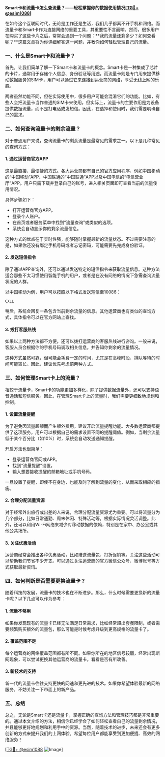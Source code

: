 **Smart卡和流量卡怎么查流量？——轻松掌握你的数据使用情况[[TG💪+ @esim1088](https://t.me/s/esim1088)]**

在如今这个互联网时代，无论是工作还是生活，我们几乎都离不开手机和网络。而流量卡和Smart卡作为连接网络的重要工具，其重要性不言而喻。然而，很多用户在购买了这些卡片之后，常常会遇到一个问题：**我的流量还剩多少？如何查看呢？**这篇文章将为你详细解答这一问题，并教你如何轻松管理自己的流量。

### 一、什么是Smart卡和流量卡？

首先，让我们简单了解一下Smart卡和流量卡的概念。Smart卡是一种集成了芯片的卡片，通常用于存储个人信息、身份验证等用途。而流量卡则是专门用来提供移动数据服务的SIM卡，用户可以通过它来连接到运营商的网络，享受无线上网的乐趣。

两者虽然功能不同，但在实际使用中，很多用户可能会混淆它们的功能。比如，有些人会把流量卡当作普通的SIM卡来使用，但实际上，流量卡的主要作用是为设备提供数据流量，而不是打电话或发短信。因此，在选择和使用时，我们需要明确自己的需求。

### 二、如何查询流量卡的剩余流量？

对于普通用户来说，查询流量卡的剩余流量是最常见的需求之一。以下是几种常见的查询方式：

#### 1. 通过运营商官方APP

这是最直接、最便捷的方式。各大运营商都有自己的官方应用程序，例如中国移动的“中国移动”APP、中国联通的“中国联通”APP以及中国电信的“电信营业厅”APP。用户只需下载并登录自己的账号，进入相关页面即可查看当前的流量使用情况。

具体步骤如下：
- 打开运营商官方APP。
- 登录个人账户。
- 在首页或者服务菜单中找到“流量查询”或类似的选项。
- 系统会自动显示你的剩余流量信息。

这种方式的优点在于实时性强，能够随时掌握最新的流量状态。不过需要注意的是，如果你还没有绑定手机号码或者忘记密码，可能需要先完成身份验证。

#### 2. 发送短信指令

除了通过APP查询外，还可以通过发送特定的短信指令来获取流量信息。这种方法适合那些不太习惯使用智能手机的用户，或者是在没有网络的情况下急需查询流量状况的人群。

以中国移动为例，用户可以按照以下格式发送短信至10086：
```
CXLL
```
稍后，系统会回复一条包含当前剩余流量的信息。其他运营商也有类似的查询方式，具体指令可以在官方网站上查找。

#### 3. 拨打客服热线

如果以上两种方法都不方便，还可以拨打运营商的客服热线进行咨询。一般来说，客服人员会根据你的手机号码调取相关信息，并告知你剩余的流量情况。

这种方式虽然可靠，但可能会耗费一定的时间，尤其是在高峰时段，排队等待的时间可能较长。因此，建议优先考虑前两种方式。

### 三、如何管理Smart卡上的流量？

相较于流量卡，Smart卡的功能更加多样化，除了提供数据流量外，还可以支持语音通话和短信服务。因此，在管理Smart卡上的流量时，我们需要更细致地规划和控制。

#### 1. 设置流量提醒

为了避免因流量超额而产生额外费用，建议开启流量提醒功能。大多数运营商都提供了这项服务，用户可以根据自己的需求设置不同的提醒阈值。例如，当剩余流量低于某个百分比（如10%）时，系统会自动发送通知提醒。

开启方法也很简单：
- 登录运营商官网或APP。
- 找到“流量提醒”设置。
- 输入想要接收提醒的邮箱地址或手机号码。

一旦设置了提醒，即使不在身边，也能及时了解到流量的变化，从而采取相应的措施。

#### 2. 合理分配流量资源

对于经常外出旅行或出差的人来说，合理分配流量资源尤为重要。可以将流量分为几个部分，比如日常通勤、周末休闲、特殊活动等，根据实际情况灵活调整。此外，还可以利用Wi-Fi网络来减少对移动数据的依赖，特别是在家中、办公室或其他公共场所。

#### 3. 关注优惠活动

运营商经常会推出各种优惠活动，比如赠送流量包、打折促销等。关注这些活动可以帮助我们节省不少开支。可以通过关注运营商的官方微信公众号、微博账号等方式获取最新资讯。

### 四、如何判断是否需要更换流量卡？

随着科技的发展，流量卡的技术也在不断进步。那么，什么时候需要更换新的流量卡呢？以下几点可以作为参考：

#### 1. 流量不够用

如果你发现现有的流量卡已经无法满足日常需求，比如经常超出套餐限制，或者需要频繁购买额外的流量包，那么可能是时候考虑升级到更高规格的流量卡了。

#### 2. 覆盖范围不足

每个运营商的网络覆盖范围都有所不同。如果你所在的地区信号较弱，经常出现断网现象，可以尝试更换其他运营商的流量卡，看看是否有所改善。

#### 3. 新技术的支持

新一代的流量卡往往支持更快的网速和更先进的技术。如果你希望体验最新的网络服务，不妨关注一下市面上的新产品。

### 五、总结

总之，无论是Smart卡还是流量卡，掌握正确的查询方法和管理技巧都是非常重要的。通过本文介绍的方法，相信你已经学会了如何轻松查看自己的流量剩余情况，并且能够更好地规划和利用手中的资源。当然，随着技术的进步，未来还会有更多创新的方式来提升我们的上网体验。希望每位用户都能享受到更加便捷、高效的网络服务！

[[TG💪+ @esim1088](https://t.me/s/esim1088) ![Image](https://i.postimg.cc/4NQfJmqS/Snipaste-2025-05-13-00-14-12.png)]